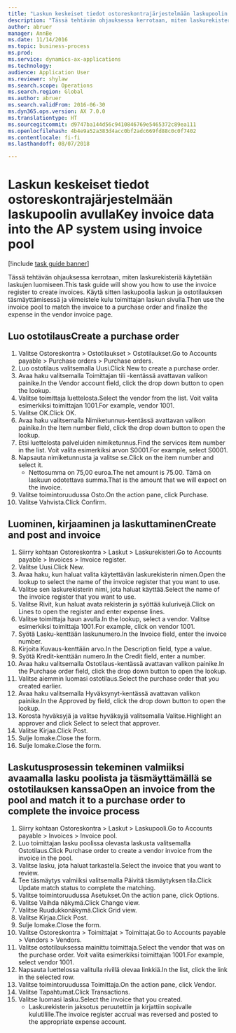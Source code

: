 ```yaml
--- 
title: "Laskun keskeiset tiedot ostoreskontrajärjestelmään laskupoolin avulla"
description: "Tässä tehtävän ohjauksessa kerrotaan, miten laskurekisteriä käytetään laskujen luomiseen."
author: abruer
manager: AnnBe
ms.date: 11/14/2016
ms.topic: business-process
ms.prod: 
ms.service: dynamics-ax-applications
ms.technology: 
audience: Application User
ms.reviewer: shylaw
ms.search.scope: Operations
ms.search.region: Global
ms.author: abruer
ms.search.validFrom: 2016-06-30
ms.dyn365.ops.version: AX 7.0.0
ms.translationtype: HT
ms.sourcegitcommit: d9747ba144d56c9410846769e5465372c89ea111
ms.openlocfilehash: 4b4e9a52a383d4acc0bf2adc669fd88c0c0f7402
ms.contentlocale: fi-fi
ms.lasthandoff: 08/07/2018

---
```

# <a name="key-invoice-data-into-the-ap-system-using-invoice-pool"></a><span data-ttu-id="15282-103">Laskun keskeiset tiedot ostoreskontrajärjestelmään laskupoolin avulla</span><span class="sxs-lookup"><span data-stu-id="15282-103">Key invoice data into the AP system using invoice pool</span></span>

[!include [task guide banner](../../includes/task-guide-banner.md)]

<span data-ttu-id="15282-104">Tässä tehtävän ohjauksessa kerrotaan, miten laskurekisteriä käytetään laskujen luomiseen.</span><span class="sxs-lookup"><span data-stu-id="15282-104">This task guide will show you how to use the invoice register to create invoices.</span></span>  <span data-ttu-id="15282-105">Käytä sitten laskupoolia laskun ja ostotilauksen täsmäyttämisessä ja viimeistele kulu toimittajan laskun sivulla.</span><span class="sxs-lookup"><span data-stu-id="15282-105">Then use the invoice pool to match the invoice to a purchase order and finalize the expense in the vendor invoice page.</span></span>


## <a name="create-a-purchase-order"></a><span data-ttu-id="15282-106">Luo ostotilaus</span><span class="sxs-lookup"><span data-stu-id="15282-106">Create a purchase order</span></span>
1. <span data-ttu-id="15282-107">Valitse Ostoreskontra > Ostotilaukset > Ostotilaukset.</span><span class="sxs-lookup"><span data-stu-id="15282-107">Go to Accounts payable > Purchase orders > Purchase orders.</span></span>
2. <span data-ttu-id="15282-108">Luo ostotilaus valitsemalla Uusi.</span><span class="sxs-lookup"><span data-stu-id="15282-108">Click New to create a purchase order.</span></span>
3. <span data-ttu-id="15282-109">Avaa haku valitsemalla Toimittajan tili -kentässä avattavan valikon painike.</span><span class="sxs-lookup"><span data-stu-id="15282-109">In the Vendor account field, click the drop down button to open the lookup.</span></span>
4. <span data-ttu-id="15282-110">Valitse toimittaja luettelosta.</span><span class="sxs-lookup"><span data-stu-id="15282-110">Select the vendor from the list.</span></span> <span data-ttu-id="15282-111">Voit valita esimerkiksi toimittajan 1001.</span><span class="sxs-lookup"><span data-stu-id="15282-111">For example, vendor 1001.</span></span>
5. <span data-ttu-id="15282-112">Valitse OK.</span><span class="sxs-lookup"><span data-stu-id="15282-112">Click OK.</span></span>
6. <span data-ttu-id="15282-113">Avaa haku valitsemalla Nimiketunnus-kentässä avattavan valikon painike.</span><span class="sxs-lookup"><span data-stu-id="15282-113">In the Item number field, click the drop down button to open the lookup.</span></span>
7. <span data-ttu-id="15282-114">Etsi luettelosta palveluiden nimiketunnus.</span><span class="sxs-lookup"><span data-stu-id="15282-114">Find the services item number in the list.</span></span> <span data-ttu-id="15282-115">Voit valita esimerkiksi arvon S0001.</span><span class="sxs-lookup"><span data-stu-id="15282-115">For example, select S0001.</span></span>
8. <span data-ttu-id="15282-116">Napsauta nimiketunnusta ja valitse se.</span><span class="sxs-lookup"><span data-stu-id="15282-116">Click on the item number and select it.</span></span>
    * <span data-ttu-id="15282-117">Nettosumma on 75,00 euroa.</span><span class="sxs-lookup"><span data-stu-id="15282-117">The net amount is 75.00.</span></span>  <span data-ttu-id="15282-118">Tämä on laskuun odotettava summa.</span><span class="sxs-lookup"><span data-stu-id="15282-118">That is the amount that we will expect on the invoice.</span></span>  
9. <span data-ttu-id="15282-119">Valitse toimintoruudussa Osto.</span><span class="sxs-lookup"><span data-stu-id="15282-119">On the action pane, click Purchase.</span></span>
10. <span data-ttu-id="15282-120">Valitse Vahvista.</span><span class="sxs-lookup"><span data-stu-id="15282-120">Click Confirm.</span></span>

## <a name="create-and-post-and-invoice"></a><span data-ttu-id="15282-121">Luominen, kirjaaminen ja laskuttaminen</span><span class="sxs-lookup"><span data-stu-id="15282-121">Create and post and invoice</span></span>
1. <span data-ttu-id="15282-122">Siirry kohtaan Ostoreskontra > Laskut > Laskurekisteri.</span><span class="sxs-lookup"><span data-stu-id="15282-122">Go to Accounts payable > Invoices > Invoice register.</span></span>
2. <span data-ttu-id="15282-123">Valitse Uusi.</span><span class="sxs-lookup"><span data-stu-id="15282-123">Click New.</span></span>
3. <span data-ttu-id="15282-124">Avaa haku, kun haluat valita käytettävän laskurekisterin nimen.</span><span class="sxs-lookup"><span data-stu-id="15282-124">Open the lookup to select the name of the invoice register that you want to use.</span></span>
4. <span data-ttu-id="15282-125">Valitse sen laskurekisterin nimi, jota haluat käyttää.</span><span class="sxs-lookup"><span data-stu-id="15282-125">Select the name of the invoice register that you want to use.</span></span>
5. <span data-ttu-id="15282-126">Valitse Rivit, kun haluat avata rekisterin ja syöttää kulurivejä.</span><span class="sxs-lookup"><span data-stu-id="15282-126">Click on Lines to open the register and enter expense lines.</span></span>
6. <span data-ttu-id="15282-127">Valitse toimittaja haun avulla.</span><span class="sxs-lookup"><span data-stu-id="15282-127">In the lookup, select a vendor.</span></span> <span data-ttu-id="15282-128">Valitse esimerkiksi toimittaja 1001.</span><span class="sxs-lookup"><span data-stu-id="15282-128">For example, click on vendor 1001.</span></span>
7. <span data-ttu-id="15282-129">Syötä Lasku-kenttään laskunumero.</span><span class="sxs-lookup"><span data-stu-id="15282-129">In the Invoice field, enter the invoice number.</span></span>
8. <span data-ttu-id="15282-130">Kirjoita Kuvaus-kenttään arvo.</span><span class="sxs-lookup"><span data-stu-id="15282-130">In the Description field, type a value.</span></span>
9. <span data-ttu-id="15282-131">Syötä Kredit-kenttään numero.</span><span class="sxs-lookup"><span data-stu-id="15282-131">In the Credit field, enter a number.</span></span>
10. <span data-ttu-id="15282-132">Avaa haku valitsemalla Ostotilaus-kentässä avattavan valikon painike.</span><span class="sxs-lookup"><span data-stu-id="15282-132">In the Purchase order field, click the drop down button to open the lookup.</span></span>
11. <span data-ttu-id="15282-133">Valitse aiemmin luomasi ostotilaus.</span><span class="sxs-lookup"><span data-stu-id="15282-133">Select the purchase order that you created earlier.</span></span>
12. <span data-ttu-id="15282-134">Avaa haku valitsemalla Hyväksynyt-kentässä avattavan valikon painike.</span><span class="sxs-lookup"><span data-stu-id="15282-134">In the Approved by field, click the drop down button to open the lookup.</span></span>
13. <span data-ttu-id="15282-135">Korosta hyväksyjä ja valitse hyväksyjä valitsemalla Valitse.</span><span class="sxs-lookup"><span data-stu-id="15282-135">Highlight an approver and click Select to select that approver.</span></span>
14. <span data-ttu-id="15282-136">Valitse Kirjaa.</span><span class="sxs-lookup"><span data-stu-id="15282-136">Click Post.</span></span>
15. <span data-ttu-id="15282-137">Sulje lomake.</span><span class="sxs-lookup"><span data-stu-id="15282-137">Close the form.</span></span>
16. <span data-ttu-id="15282-138">Sulje lomake.</span><span class="sxs-lookup"><span data-stu-id="15282-138">Close the form.</span></span>

## <a name="open-an-invoice-from-the-pool-and-match-it-to-a-purchase-order-to-complete-the-invoice-process"></a><span data-ttu-id="15282-139">Laskutusprosessin tekeminen valmiiksi avaamalla lasku poolista ja täsmäyttämällä se ostotilauksen kanssa</span><span class="sxs-lookup"><span data-stu-id="15282-139">Open an invoice from the pool and match it to a purchase order to complete the invoice process</span></span>
1. <span data-ttu-id="15282-140">Siirry kohtaan Ostoreskontra > Laskut > Laskupooli.</span><span class="sxs-lookup"><span data-stu-id="15282-140">Go to Accounts payable > Invoices > Invoice pool.</span></span>
2. <span data-ttu-id="15282-141">Luo toimittajan lasku poolissa olevasta laskusta valitsemalla Ostotilaus.</span><span class="sxs-lookup"><span data-stu-id="15282-141">Click Purchase order to create a vendor invoice from the invoice in the pool.</span></span>
3. <span data-ttu-id="15282-142">Valitse lasku, jota haluat tarkastella.</span><span class="sxs-lookup"><span data-stu-id="15282-142">Select the invoice that you want to review.</span></span>
4. <span data-ttu-id="15282-143">Tee täsmäytys valmiiksi valitsemalla Päivitä täsmäytyksen tila.</span><span class="sxs-lookup"><span data-stu-id="15282-143">Click Update match status to complete the matching.</span></span>
5. <span data-ttu-id="15282-144">Valitse toimintoruudussa Asetukset.</span><span class="sxs-lookup"><span data-stu-id="15282-144">On the action pane, click Options.</span></span>
6. <span data-ttu-id="15282-145">Valitse Vaihda näkymä.</span><span class="sxs-lookup"><span data-stu-id="15282-145">Click Change view.</span></span>
7. <span data-ttu-id="15282-146">Valitse Ruudukkonäkymä.</span><span class="sxs-lookup"><span data-stu-id="15282-146">Click Grid view.</span></span>
8. <span data-ttu-id="15282-147">Valitse Kirjaa.</span><span class="sxs-lookup"><span data-stu-id="15282-147">Click Post.</span></span>
9. <span data-ttu-id="15282-148">Sulje lomake.</span><span class="sxs-lookup"><span data-stu-id="15282-148">Close the form.</span></span>
10. <span data-ttu-id="15282-149">Valitse Ostoreskontra > Toimittajat > Toimittajat.</span><span class="sxs-lookup"><span data-stu-id="15282-149">Go to Accounts payable > Vendors > Vendors.</span></span>
11. <span data-ttu-id="15282-150">Valitse ostotilauksessa mainittu toimittaja.</span><span class="sxs-lookup"><span data-stu-id="15282-150">Select the vendor that was on the purchase order.</span></span> <span data-ttu-id="15282-151">Voit valita esimerkiksi toimittajan 1001.</span><span class="sxs-lookup"><span data-stu-id="15282-151">For example, select vendor 1001.</span></span>
12. <span data-ttu-id="15282-152">Napsauta luettelossa valitulla rivillä olevaa linkkiä.</span><span class="sxs-lookup"><span data-stu-id="15282-152">In the list, click the link in the selected row.</span></span>
13. <span data-ttu-id="15282-153">Valitse toimintoruudussa Toimittaja.</span><span class="sxs-lookup"><span data-stu-id="15282-153">On the action pane, click Vendor.</span></span>
14. <span data-ttu-id="15282-154">Valitse Tapahtumat.</span><span class="sxs-lookup"><span data-stu-id="15282-154">Click Transactions.</span></span>
15. <span data-ttu-id="15282-155">Valitse luomasi lasku.</span><span class="sxs-lookup"><span data-stu-id="15282-155">Select the invoice that you created.</span></span>
    * <span data-ttu-id="15282-156">Laskurekisterin jaksotus peruutettiin ja kirjattiin sopivalle kulutilille.</span><span class="sxs-lookup"><span data-stu-id="15282-156">The invoice register accrual was reversed and posted to the appropriate expense account.</span></span>  



